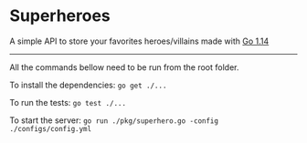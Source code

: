 Superheroes
===

A simple API to store your favorites heroes/villains made with [Go 1.14](https://golang.org/dl/)
___

All the commands bellow need to be run from the root folder.

To install the dependencies:
`go get ./...`

To run the tests:
`go test ./...`

To start the server:
`go run ./pkg/superhero.go -config ./configs/config.yml`
